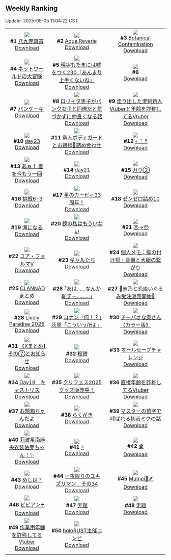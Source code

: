## Weekly Ranking
Update: 2025-05-05 11:04:22 CST

|      |      |      |
| :----: | :----: | :----: |
| ![](https://i.pixiv.re/c/240x480/img-master/img/2025/04/28/00/00/15/129776202_p0_master1200.jpg)<br>**#1** [八九寺真宵](https://www.pixiv.net/artworks/129776202)<br>[Download](https://i.pixiv.re/img-original/img/2025/04/28/00/00/15/129776202_p0.png) | ![](https://i.pixiv.re/c/240x480/img-master/img/2025/04/28/00/00/07/129776120_p0_master1200.jpg)<br>**#2** [Aqua Reverie](https://www.pixiv.net/artworks/129776120)<br>[Download](https://i.pixiv.re/img-original/img/2025/04/28/00/00/07/129776120_p0.jpg) | ![](https://i.pixiv.re/c/240x480/img-master/img/2025/04/28/03/07/11/129781938_p0_master1200.jpg)<br>**#3** [Botanical Contamination](https://www.pixiv.net/artworks/129781938)<br>[Download](https://i.pixiv.re/img-original/img/2025/04/28/03/07/11/129781938_p0.png) |
| ![](https://i.pixiv.re/c/240x480/img-master/img/2025/04/27/00/00/25/129735361_p0_master1200.jpg)<br>**#4** [ネットワールドの大冒険](https://www.pixiv.net/artworks/129735361)<br>[Download](https://i.pixiv.re/img-original/img/2025/04/27/00/00/25/129735361_p0.jpg) | ![](https://i.pixiv.re/c/240x480/img-master/img/2025/04/27/18/00/27/129760572_p0_master1200.jpg)<br>**#5** [現実もたまには嘘をつく230「あんまり上手くないね」](https://www.pixiv.net/artworks/129760572)<br>[Download](https://i.pixiv.re/img-original/img/2025/04/27/18/00/27/129760572_p0.jpg) | ![](https://s.pximg.net/common/images/limit_unviewable_s.png)<br>**#6** [](https://www.pixiv.net/artworks/129848821)<br>[Download](https://s.pximg.net/common/images/limit_unviewable_s.png) |
| ![](https://i.pixiv.re/c/240x480/img-master/img/2025/04/29/20/30/01/129841220_p0_master1200.jpg)<br>**#7** [パンケーキ](https://www.pixiv.net/artworks/129841220)<br>[Download](https://i.pixiv.re/img-original/img/2025/04/29/20/30/01/129841220_p0.png) | ![](https://i.pixiv.re/c/240x480/img-master/img/2025/04/29/12/00/59/129826572_p0_master1200.jpg)<br>**#8** [ロリィタ男子がパンク女子と同僚だと気づかずに仲良くなる話](https://www.pixiv.net/artworks/129826572)<br>[Download](https://i.pixiv.re/img-original/img/2025/04/29/12/00/59/129826572_p0.jpg) | ![](https://i.pixiv.re/c/240x480/img-master/img/2025/04/28/21/20/48/129804999_p0_master1200.jpg)<br>**#9** [走り出した溌剌新人Vtuberと年齢を詐称してるVtuber](https://www.pixiv.net/artworks/129804999)<br>[Download](https://i.pixiv.re/img-original/img/2025/04/28/21/20/48/129804999_p0.png) |
| ![](https://i.pixiv.re/c/240x480/img-master/img/2025/04/27/00/40/32/129737305_p0_master1200.jpg)<br>**#10** [day23](https://www.pixiv.net/artworks/129737305)<br>[Download](https://i.pixiv.re/img-original/img/2025/04/27/00/40/32/129737305_p0.jpg) | ![](https://i.pixiv.re/c/240x480/img-master/img/2025/04/28/00/03/40/129776691_p0_master1200.jpg)<br>**#11** [竜人ボディガードとお嬢様🐉詰め合わせ](https://www.pixiv.net/artworks/129776691)<br>[Download](https://i.pixiv.re/img-original/img/2025/04/28/00/03/40/129776691_p0.png) | ![](https://i.pixiv.re/c/240x480/img-master/img/2025/04/27/01/36/30/129739119_p0_master1200.jpg)<br>**#12** [𖥧 ⚚ 𖤣](https://www.pixiv.net/artworks/129739119)<br>[Download](https://i.pixiv.re/img-original/img/2025/04/27/01/36/30/129739119_p0.jpg) |
| ![](https://i.pixiv.re/c/240x480/img-master/img/2025/04/29/00/00/08/129811596_p0_master1200.jpg)<br>**#13** [あぁ！ 夏を今もう一回](https://www.pixiv.net/artworks/129811596)<br>[Download](https://i.pixiv.re/img-original/img/2025/04/29/00/00/08/129811596_p0.jpg) | ![](https://i.pixiv.re/c/240x480/img-master/img/2025/04/27/00/36/28/129737147_p0_master1200.jpg)<br>**#14** [day21](https://www.pixiv.net/artworks/129737147)<br>[Download](https://i.pixiv.re/img-original/img/2025/04/27/00/36/28/129737147_p0.jpg) | ![](https://i.pixiv.re/c/240x480/img-master/img/2025/04/28/18/48/35/129799153_p0_master1200.jpg)<br>**#15** [ガヴ②](https://www.pixiv.net/artworks/129799153)<br>[Download](https://i.pixiv.re/img-original/img/2025/04/28/18/48/35/129799153_p0.png) |
| ![](https://i.pixiv.re/c/240x480/img-master/img/2025/04/28/12/33/50/129790782_p0_master1200.jpg)<br>**#16** [挑戦6-3](https://www.pixiv.net/artworks/129790782)<br>[Download](https://i.pixiv.re/img-original/img/2025/04/28/12/33/50/129790782_p0.png) | ![](https://i.pixiv.re/c/240x480/img-master/img/2025/04/27/00/07/09/129735962_p0_master1200.jpg)<br>**#17** [星のカービィ33周年！](https://www.pixiv.net/artworks/129735962)<br>[Download](https://i.pixiv.re/img-original/img/2025/04/27/00/07/09/129735962_p0.jpg) | ![](https://i.pixiv.re/c/240x480/img-master/img/2025/04/28/08/29/56/129786555_p0_master1200.jpg)<br>**#18** [ゼンゼロ詰め10](https://www.pixiv.net/artworks/129786555)<br>[Download](https://i.pixiv.re/img-original/img/2025/04/28/08/29/56/129786555_p0.jpg) |
| ![](https://i.pixiv.re/c/240x480/img-master/img/2025/04/27/00/00/08/129735232_p0_master1200.jpg)<br>**#19** [海になる](https://www.pixiv.net/artworks/129735232)<br>[Download](https://i.pixiv.re/img-original/img/2025/04/27/00/00/08/129735232_p0.png) | ![](https://i.pixiv.re/c/240x480/img-master/img/2025/04/29/21/15/03/129843213_p0_master1200.jpg)<br>**#20** [鏡の私はもういない](https://www.pixiv.net/artworks/129843213)<br>[Download](https://i.pixiv.re/img-original/img/2025/04/29/21/15/03/129843213_p0.jpg) | ![](https://i.pixiv.re/c/240x480/img-master/img/2025/04/28/00/00/14/129776193_p0_master1200.jpg)<br>**#21** [😠→😯](https://www.pixiv.net/artworks/129776193)<br>[Download](https://i.pixiv.re/img-original/img/2025/04/28/00/00/14/129776193_p0.jpg) |
| ![](https://i.pixiv.re/c/240x480/img-master/img/2025/04/28/00/00/03/129776086_p0_master1200.jpg)<br>**#22** [ユア・フォルマⅤ](https://www.pixiv.net/artworks/129776086)<br>[Download](https://i.pixiv.re/img-original/img/2025/04/28/00/00/03/129776086_p0.jpg) | ![](https://i.pixiv.re/c/240x480/img-master/img/2025/04/28/00/00/30/129776317_p0_master1200.jpg)<br>**#23** [ギャルたち](https://www.pixiv.net/artworks/129776317)<br>[Download](https://i.pixiv.re/img-original/img/2025/04/28/00/00/30/129776317_p0.png) | ![](https://i.pixiv.re/c/240x480/img-master/img/2025/04/29/06/00/07/129819689_p0_master1200.jpg)<br>**#24** [個人メモ：脚の付け根・骨盤と大腿の繋がり](https://www.pixiv.net/artworks/129819689)<br>[Download](https://i.pixiv.re/img-original/img/2025/04/29/06/00/07/129819689_p0.jpg) |
| ![](https://i.pixiv.re/c/240x480/img-master/img/2025/04/28/10/51/08/129788755_p0_master1200.jpg)<br>**#25** [CLANNADまとめ](https://www.pixiv.net/artworks/129788755)<br>[Download](https://i.pixiv.re/img-original/img/2025/04/28/10/51/08/129788755_p0.png) | ![](https://i.pixiv.re/c/240x480/img-master/img/2025/04/28/17/08/34/129796156_p0_master1200.jpg)<br>**#26** [｢あは……なんか恥ずー………｣](https://www.pixiv.net/artworks/129796156)<br>[Download](https://i.pixiv.re/img-original/img/2025/04/28/17/08/34/129796156_p0.jpg) | ![](https://i.pixiv.re/c/240x480/img-master/img/2025/04/27/00/06/38/129735931_p0_master1200.jpg)<br>**#27** [🩵志乃と恋ぬいぐるみ受注販売開始🩷](https://www.pixiv.net/artworks/129735931)<br>[Download](https://i.pixiv.re/img-original/img/2025/04/27/00/06/38/129735931_p0.jpg) |
| ![](https://i.pixiv.re/c/240x480/img-master/img/2025/04/29/21/11/43/129843056_p0_master1200.jpg)<br>**#28** [Lively Paradise 2025](https://www.pixiv.net/artworks/129843056)<br>[Download](https://i.pixiv.re/img-original/img/2025/04/29/21/11/43/129843056_p0.jpg) | ![](https://i.pixiv.re/c/240x480/img-master/img/2025/04/28/18/01/35/129797796_p0_master1200.jpg)<br>**#29** [コナン「何！？」灰原「こういう所よ」](https://www.pixiv.net/artworks/129797796)<br>[Download](https://i.pixiv.re/img-original/img/2025/04/28/18/01/35/129797796_p0.jpg) | ![](https://i.pixiv.re/c/240x480/img-master/img/2025/04/28/00/04/06/129776712_p0_master1200.jpg)<br>**#30** [チーパオな奥さん【カラー版】](https://www.pixiv.net/artworks/129776712)<br>[Download](https://i.pixiv.re/img-original/img/2025/04/28/00/04/06/129776712_p0.jpg) |
| ![](https://i.pixiv.re/c/240x480/img-master/img/2025/04/28/00/00/47/129776392_p0_master1200.jpg)<br>**#31** [【Xまとめ】その⑦とお知らせ](https://www.pixiv.net/artworks/129776392)<br>[Download](https://i.pixiv.re/img-original/img/2025/04/28/00/00/47/129776392_p0.jpg) | ![](https://i.pixiv.re/c/240x480/img-master/img/2025/04/28/19/29/31/129800567_p0_master1200.jpg)<br>**#32** [桜餅](https://www.pixiv.net/artworks/129800567)<br>[Download](https://i.pixiv.re/img-original/img/2025/04/28/19/29/31/129800567_p0.jpg) | ![](https://i.pixiv.re/c/240x480/img-master/img/2025/04/29/00/00/47/129811838_p0_master1200.jpg)<br>**#33** [オールセーブチャレンジ](https://www.pixiv.net/artworks/129811838)<br>[Download](https://i.pixiv.re/img-original/img/2025/04/29/00/00/47/129811838_p0.jpg) |
| ![](https://i.pixiv.re/c/240x480/img-master/img/2025/04/28/03/51/07/129782641_p0_master1200.jpg)<br>**#34** [Day19　キャストリス](https://www.pixiv.net/artworks/129782641)<br>[Download](https://i.pixiv.re/img-original/img/2025/04/28/03/51/07/129782641_p0.jpg) | ![](https://i.pixiv.re/c/240x480/img-master/img/2025/04/29/00/30/07/129813262_p0_master1200.jpg)<br>**#35** [クリフェス2025グッズ販売中！](https://www.pixiv.net/artworks/129813262)<br>[Download](https://i.pixiv.re/img-original/img/2025/04/29/00/30/07/129813262_p0.jpg) | ![](https://i.pixiv.re/c/240x480/img-master/img/2025/04/27/21/02/04/129768084_p0_master1200.jpg)<br>**#36** [直接年齢を詐称してるVtuber](https://www.pixiv.net/artworks/129768084)<br>[Download](https://i.pixiv.re/img-original/img/2025/04/27/21/02/04/129768084_p0.png) |
| ![](https://i.pixiv.re/c/240x480/img-master/img/2025/04/27/15/51/47/129756543_p0_master1200.jpg)<br>**#37** [お題箱ちゃんだよ](https://www.pixiv.net/artworks/129756543)<br>[Download](https://i.pixiv.re/img-original/img/2025/04/27/15/51/47/129756543_p0.jpg) | ![](https://i.pixiv.re/c/240x480/img-master/img/2025/04/28/10/14/38/129788165_p0_master1200.jpg)<br>**#38** [らくがき](https://www.pixiv.net/artworks/129788165)<br>[Download](https://i.pixiv.re/img-original/img/2025/04/28/10/14/38/129788165_p0.png) | ![](https://i.pixiv.re/c/240x480/img-master/img/2025/04/27/18/24/47/129757935_p0_master1200.jpg)<br>**#39** [マスターの苗字で呼ばれる初音ミクの話](https://www.pixiv.net/artworks/129757935)<br>[Download](https://i.pixiv.re/img-original/img/2025/04/27/18/24/47/129757935_p0.jpg) |
| ![](https://i.pixiv.re/c/240x480/img-master/img/2025/04/28/00/00/13/129776181_p0_master1200.jpg)<br>**#40** [莉波星南麻央衣装佑芽ちゃん！✨](https://www.pixiv.net/artworks/129776181)<br>[Download](https://i.pixiv.re/img-original/img/2025/04/28/00/00/13/129776181_p0.jpg) | ![](https://i.pixiv.re/c/240x480/img-master/img/2025/04/28/00/00/09/129776141_p0_master1200.jpg)<br>**#41** [💦](https://www.pixiv.net/artworks/129776141)<br>[Download](https://i.pixiv.re/img-original/img/2025/04/28/00/00/09/129776141_p0.jpg) | ![](https://i.pixiv.re/c/240x480/img-master/img/2025/04/27/00/00/07/129735224_p0_master1200.jpg)<br>**#42** [🩰](https://www.pixiv.net/artworks/129735224)<br>[Download](https://i.pixiv.re/img-original/img/2025/04/27/00/00/07/129735224_p0.png) |
| ![](https://i.pixiv.re/c/240x480/img-master/img/2025/04/28/12/09/06/129790336_p0_master1200.jpg)<br>**#43** [めしは？](https://www.pixiv.net/artworks/129790336)<br>[Download](https://i.pixiv.re/img-original/img/2025/04/28/12/09/06/129790336_p0.png) | ![](https://i.pixiv.re/c/240x480/img-master/img/2025/04/27/19/20/41/129763667_p0_master1200.jpg)<br>**#44** [一夜限りのユキズリマン　その34](https://www.pixiv.net/artworks/129763667)<br>[Download](https://i.pixiv.re/img-original/img/2025/04/27/19/20/41/129763667_p0.png) | ![](https://i.pixiv.re/c/240x480/img-master/img/2025/04/28/12/51/29/129791092_p0_master1200.jpg)<br>**#45** [Mumei🤎🪶](https://www.pixiv.net/artworks/129791092)<br>[Download](https://i.pixiv.re/img-original/img/2025/04/28/12/51/29/129791092_p0.png) |
| ![](https://i.pixiv.re/c/240x480/img-master/img/2025/04/28/00/09/45/129777002_p0_master1200.jpg)<br>**#46** [ビビアン☂️](https://www.pixiv.net/artworks/129777002)<br>[Download](https://i.pixiv.re/img-original/img/2025/04/28/00/09/45/129777002_p0.png) | ![](https://i.pixiv.re/c/240x480/img-master/img/2025/04/27/11/03/54/129749055_p0_master1200.jpg)<br>**#47** [无题](https://www.pixiv.net/artworks/129749055)<br>[Download](https://i.pixiv.re/img-original/img/2025/04/27/11/03/54/129749055_p0.png) | ![](https://i.pixiv.re/c/240x480/img-master/img/2025/04/28/00/00/28/129776307_p0_master1200.jpg)<br>**#48** [无题](https://www.pixiv.net/artworks/129776307)<br>[Download](https://i.pixiv.re/img-original/img/2025/04/28/00/00/28/129776307_p0.png) |
| ![](https://i.pixiv.re/c/240x480/img-master/img/2025/04/29/21/00/06/129842440_p0_master1200.jpg)<br>**#49** [作業用年齢を詐称してるVtuber](https://www.pixiv.net/artworks/129842440)<br>[Download](https://i.pixiv.re/img-original/img/2025/04/29/21/00/06/129842440_p0.png) | ![](https://i.pixiv.re/c/240x480/img-master/img/2025/04/28/08/01/11/129786169_p0_master1200.jpg)<br>**#50** [holoRUST主催コンビ](https://www.pixiv.net/artworks/129786169)<br>[Download](https://i.pixiv.re/img-original/img/2025/04/28/08/01/11/129786169_p0.jpg) |
|      |
